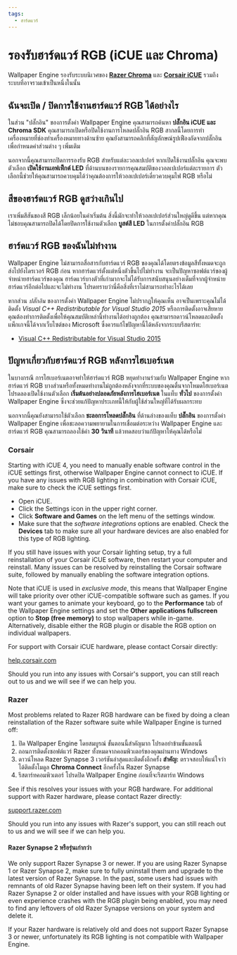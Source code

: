```yaml
---
tags:
  - ฮาร์ดแวร์
---
```


# รองรับฮาร์ดแวร์ RGB (iCUE และ Chroma)

Wallpaper Engine รองรับระบบนิเวศของ [**Razer Chroma**](https://www.razer.com/chroma) และ [**Corsair iCUE**](https://www.corsair.com/icue) รวมถึงระบบที่อาจรวมเข้าเป็นหนึ่งในนั้น

## ฉันจะเปิด / ปิดการใช้งานฮาร์ดแวร์ RGB ได้อย่างไร

ในส่วน "ปลั๊กอิน" ของการตั้งค่า Wallpaper Engine คุณสามารถค้นหา **ปลั๊กอิน iCUE และ Chroma SDK** คุณสามารถเปิดหรือปิดใช้งานการโหลดปลั๊กอิน RGB สากลนี้โดยการทำเครื่องหมายที่ช่องทำเครื่องหมายทางด้านซ้าย คุณยังสามารถคลิกที่สัญลักษณ์รูปเฟืองถัดจากปลั๊กอินเพื่อกำหนดค่าส่วนต่าง ๆ เพิ่มเติม

นอกจากนี้คุณสามารถปิดการรองรับ RGB สำหรับแต่ละวอลเปเปอร์ หากเปิดใช้งานปลั๊กอิน คุณจะพบตัวเลือก **เปิดใช้งานเอฟเฟ็กต์ LED** ที่ด้านบนของรายการคุณสมบัติของวอลเปเปอร์แต่ละรายการ ตัวเลือกนี้ช่วยให้คุณสามารถควบคุมได้ว่าคุณต้องการให้วอลเปเปอร์เดี่ยวควบคุมไฟ RGB หรือไม่

## สีของฮาร์ดแวร์ RGB ดูสว่างเกินไป

เราเพิ่มสีสันของสี RGB เล็กน้อยในค่าเริ่มต้น สิ่งนี้มักจะทำให้วอลเปเปอร์ส่วนใหญ่ดูดีขึ้น แต่หากคุณไม่ชอบคุณสามารถปิดได้โดยปิดการใช้งานตัวเลือก **บูสต์สี LED** ในการตั้งค่าปลั๊กอิน RGB

## ฮาร์ดแวร์ RGB ของฉันไม่ทำงาน

Wallpaper Engine ไม่สามารถสื่อสารกับฮาร์ดแวร์ RGB ของคุณได้โดยตรงข้อมูลสีทั้งหมดจะถูกส่งไปยังไดรเวอร์ RGB ก่อน หากฮาร์ดแวร์ตั้งแต่หนึ่งตัวขึ้นไปไม่ทำงาน จะเป็นปัญหาซอฟต์แวร์ของผู้จำหน่ายฮาร์ดแวร์ของคุณ ฮาร์ดแวร์บางตัวที่เก่ามากจะไม่ได้รับการสนับสนุนอย่างเต็มที่จากผู้จำหน่ายฮาร์ดแวร์อีกต่อไปและจะไม่ทำงาน โปรดทราบว่านี่คือสิ่งที่เราไม่สามารถทำอะไรได้เลย

หากส่วน *ปลั๊กอิน* ของการตั้งค่า Wallpaper Engine ไม่ปรากฏให้คุณเห็น อาจเป็นเพราะคุณไม่ได้ติดตั้ง *Visual C++ Redistributable for Visual Studio 2015* หรือการติดตั้งอาจเสียหาย คุณต้องทำการติดตั้งเพื่อให้คุณสมบัติเหล่านี้ทำงานได้อย่างถูกต้อง คุณสามารถดาวน์โหลดและติดตั้งแพ็กเกจนี้ได้จากเว็บไซต์ของ Microsoft ซึ่งควรแก้ไขปัญหานี้ได้หลังจากระบบรีสตาร์ท:

* [Visual C++ Redistributable for Visual Studio 2015](https://www.microsoft.com/download/details.aspx?id=48145)

## ปัญหาเกี่ยวกับฮาร์ดแวร์ RGB หลังการไฮเบอร์เนต

ในบางกรณี การไฮเบอร์เนตอาจทำให้ฮาร์ดแวร์ RGB หยุดทำงานร่วมกับ Wallpaper Engine หากฮาร์ดแวร์ RGB บางส่วนหรือทั้งหมดทำงานไม่ถูกต้องหลังจากที่ระบบของคุณตื่นจากโหมดไฮเบอร์เนต โปรดลองเปิดใช้งานตัวเลือก **เริ่มต้นอย่างปลอดภัยหลังการไฮเบอร์เนต** ในแท็บ **ทั่วไป** ของการตั้งค่า Wallpaper Engine ซึ่งจะช่วยแก้ปัญหาประเภทนี้ให้กับผู้ใช้ส่วนใหญ่ที่ได้รับผลกระทบ

นอกจากนี้คุณยังสามารถใช้ตัวเลือก **ชะลอการโหลดปลั๊กอิน** ที่ด้านล่างของแท็บ **ปลั๊กอิน** ของการตั้งค่า Wallpaper Engine เพื่อชะลอความพยายามในการเชื่อมต่อระหว่าง Wallpaper Engine และฮาร์ดแวร์ RGB คุณสามารถลองใช้ค่า **30 วินาที** แล้วทดสอบว่าแก้ปัญหาให้คุณได้หรือไม่

### Corsair

Starting with iCUE 4, you need to manually enable software control in the iCUE settings first, otherwise Wallpaper Engine cannot connect to iCUE. If you have any issues with RGB lighting in combination with Corsair iCUE, make sure to check the iCUE settings first.

* Open iCUE.
* Click the Settings icon in the upper right corner.
* Click **Software and Games** on the left menu of the settings window.
* Make sure that the *software integrations* options are enabled. Check the **Devices** tab to make sure all your hardware devices are also enabled for this type of RGB lighting.

If you still have issues with your Corsair lighting setup, try a full reinstallation of your Corsair iCUE software, then restart your computer and reinstall. Many issues can be resolved by reinstalling the Corsair software suite, followed by manually enabling the software integration options.

Note that iCUE is used in *exclusive mode*, this means that Wallpaper Engine will take priority over other iCUE-compatible software such as games. If you want your games to animate your keyboard, go to the **Performance** tab of the Wallpaper Engine settings and set the **Other applications fullscreen** option to **Stop (free memory)** to stop wallpapers while in-game. Alternatively, disable either the RGB plugin or disable the RGB option on individual wallpapers.

For support with Corsair iCUE hardware, please contact Corsair directly:

[help.corsair.com](https://help.corsair.com/)

Should you run into any issues with Corsair's support, you can still reach out to us and we will see if we can help you.

### Razer

Most problems related to Razer RGB hardware can be fixed by doing a clean reinstallation of the Razer software suite while Wallpaper Engine is turned off:

1. ปิด Wallpaper Engine โดยสมบูรณ์ ขั้นตอนนี้สำคัญมาก โปรดอย่าข้ามขั้นตอนนี้
2. ถอนการติดตั้งซอฟต์แวร์ Razer ทั้งหมดจากคอมพิวเตอร์ของคุณผ่านทาง Windows
3. ดาวน์โหลด Razer Synapse 3 เวอร์ชันล่าสุดและติดตั้งอีกครั้ง **สำคัญ:** ตรวจสอบให้แน่ใจว่าได้ติดตั้งโมดูล **Chroma Connect** อีกครั้งใน Razer Synapse
4. รีสตาร์ทคอมพิวเตอร์ โปรดปิด Wallpaper Engine ก่อนที่จะรีสตาร์ท Windows

See if this resolves your issues with your RGB hardware. For additional support with Razer hardware, please contact Razer directly:

[support.razer.com](https://support.razer.com/)

Should you run into any issues with Razer's support, you can still reach out to us and we will see if we can help you.

#### Razer Synapse 2 หรือรุ่นเก่ากว่า

We only support Razer Synapse 3 or newer. If you are using Razer Synapse 1 or Razer Synapse 2, make sure to fully uninstall them and upgrade to the latest version of Razer Synapse. In the past, some users had issues with remnants of old Razer Synapse having been left on their system. If you had Razer Synapse 2 or older installed and have issues with your RGB lighting or even experience crashes with the RGB plugin being enabled, you may need to find any leftovers of old Razer Synapse versions on your system and delete it.

If your Razer hardware is relatively old and does not support Razer Synapse 3 or newer, unfortunately its RGB lighting is not compatible with Wallpaper Engine.
